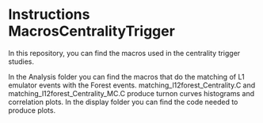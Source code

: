 # Instructions MacrosCentralityTrigger

In this repository, you can find the macros used in the centrality trigger studies.

In the Analysis folder you can find the macros that do the matching of L1 emulator events with 
the Forest events. 
matching_l12forest_Centrality.C and matching_l12forest_Centrality_MC.C produce turnon curves histograms 
and correlation plots. In the display folder you can find the code needed to produce plots.
